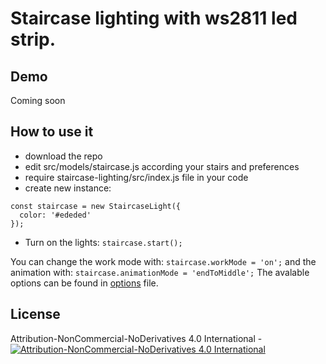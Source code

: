 # Staircase lighting with ws2811 led strip.

## Demo
Coming soon

## How to use it
- download the repo
- edit src/models/staircase.js according your stairs and preferences
- require staircase-lighting/src/index.js file in your code
- create new instance:
```
const staircase = new StaircaseLight({
  color: '#ededed'
});
```
- Turn on the lights: `staircase.start();`

You can change the work mode with: `staircase.workMode = 'on';` and the animation with: `staircase.animationMode = 'endToMiddle';`
The avalable options can be found in [options](./src/models/staircase.js) file.

## License

Attribution-NonCommercial-NoDerivatives 4.0 International - [![Attribution-NonCommercial-NoDerivatives 4.0 International](https://i.creativecommons.org/l/by-nc-nd/4.0/80x15.png)](./LICENSE.md)
